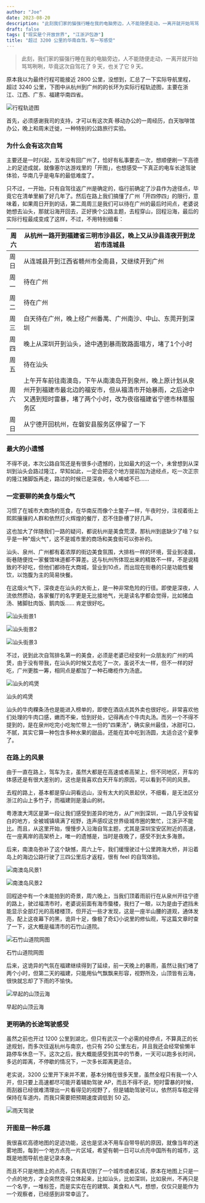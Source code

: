 ```yaml
---
author: "Joe"
date: 2023-08-20
description: "此刻我们家的猫强行睡在我的电脑旁边，人不能随便走动，一离开就开始骂骂咧咧，毕竟这次自驾花了 9 天也关了它 9 天"
draft: false
tags: ["现实是个开放世界", "江浙沪包游"]
title: "超过 3200 公里的华南自驾，写一写感受"
---
```




> 此刻，我们家的猫强行睡在我的电脑旁边，人不能随便走动，一离开就开始骂骂咧咧，毕竟这次自驾花了 9 天，也关了它 9 天。
> 

原本我以为最终行程可能接近 2800 公里，没想到，汇总了一下实际导航里程，超过 3240 公里，下图中从杭州到广州的的长环为实际行程轨迹图，主要在浙江、江西、广东、福建华南四省。

![行程轨迹图](/images/posts/south-china-road-trip-review/image-10.webp)

首先，必须感谢我司的支持，才可以有这次真·移动办公的一周经历，白天咖啡馆办公，晚上和周末迁徙，一种特别的公路旅行实验。

### 为什么会有这次自驾

主要还是一时兴起，五年没有回广州了，恰好有私事要去一次，想顺便刷一下高德上的足迹成就，就像塞尔达游戏里的「开图」，也想感受一下真正的电车长途驾驶体验，华南几乎是电车的最低难度了。

只不过，一开始，只有自驾往返广州是确定的，临行前确定了沙县作为途径点，毕竟它在清单里躺了好几年了。然后在路上我们搞懂了广州「开四停四」的限行，意味着，如果周日开到的话，第二周周三是我们可以待在广州的最后时间点，老婆说她想去汕头，那就沿海开回去，正好换个公路主题，去程穿山，回程沿海，最后的实际行程最成变成了这样，不过，不用特别细看：

| 周六 | 从杭州一路开到福建省三明市沙县区，晚上又从沙县连夜开到龙岩市连城县 |
| --- | --- |
| 周日 | 从连城县开到江西省赣州市全南县，又继续开到广州 |
| 周一 | 待在广州 |
| 周二 | 待在广州 |
| 周三 | 白天待在广州，晚上经广州番禺、广州南沙、中山、东莞开到深圳 |
| 周四 | 晚上从深圳开到汕头，途中遇到暴雨致路面塌方，堵了1个小时 |
| 周五 | 待在汕头 |
| 周六 | 上午开车前往南澳岛，下午从南澳岛开到泉州，晚上原计划从泉州开到福建市最北边的福安市，但从福清市开始暴雨，之后途中又遇到短时雷暴，堵了两个小时，改为夜宿福建省宁德市林厝服务区 |
| 周日 | 从宁德开回杭州，在磐安县服务区停留了一下 |

### 最大的小遗憾

不得不说，本次公路自驾还是有很多小遗憾的，比如最大的这一个，未曾想到从深圳到汕头会路过隆江，早知如此，一定会把这个地方提前加为途经点，吃一次正宗的隆江猪脚饭再走，路过的时候已是深夜，令人唏嘘不已……

### 一定要聊的美食与烟火气

习惯了在城市大商场的觅食，在华南反而像个土鳖子一样，午夜时分，注视着街上熙熙攘攘的人群和依然灯火辉煌的餐厅，忍不住卧槽了好几声。

这也加大了伴随我们一路的疑问，都说杭州是美食荒漠，那杭州到底缺少了啥？似乎是一种"烟火气"，这不是城市里的商场和美食街可以弥补的。

汕头、泉州、广州都有着浓厚的街边美食氛围，大排档一样的环境，营业到凌晨，街巷随便找一家餐馆味道都不算差。这与杭州所体现出来的精致不一样，不是说精致的不好吃，但他们都待在大商城，营业到10点，而出现在街巷的只是功能性餐饮，以饱腹为主的简易快餐。

在这烟火气下，深夜走在汕头的大街上，是一种非常危险的行径。即使是深夜，人流依然攒动，各家餐厅的名字更是无比接地气，光是读名字都会觉得，比如猪血汤、猪脚肚肉饭、鹅肉饭…… 肯定很好吃。

![汕头街景1](/images/posts/south-china-road-trip-review/image-1.webp)

![汕头街景2](/images/posts/south-china-road-trip-review/image-2.webp)

![汕头街景3](/images/posts/south-china-road-trip-review/image-3.webp)

不过，说到此次自驾排名第一的美食，必须是老婆已经安利一众朋友的广州的鸡煲，由于没有带我，在汕头的时候又去吃了一次，虽说不太一样，但不一样的好吃，广州更胜一筹，相同点是都加了一种石橄榄作为汤底。

![汕头的鸡煲](/images/posts/south-china-road-trip-review/image-4.webp)

汕头的鸡煲

汕头的牛肉粿条汤也是能进入榜单的，即使在酒店点其外卖也很好吃，非常喜欢他们处理的牛肉口感，嫩而不柴，恰到好处，记得再点个牛肉丸汤。而另一个不得不提到的，是在泉州吃完小吃匆忙带上一份的"四果汤"，确实泉州最佳，冰甜可口，不腻，其实它算一种包含多种水果的甜品，还能在其中吃到汤圆，太适合这个夏季了。

### 在路上的风景

由于一直在路上，驾车为主，虽然大都是在高速或者高架上，但不同地区，开车的体感还是有很大差别的，这也是我喜欢白天开车的原因，可以看到不同的风景。

去程的路上，基本都是穿山洞看远山，没有太大的风景起伏，不细看，是无法区分浙江的山上多竹子，而福建则是漫山的树。

粤港澳大湾区是第一段让我们感受到差异的地方，从广州到深圳，一路几乎没有留白的地方，全被城镇填满了视野，连声感叹这世界级城市圈的繁忙，江浙沪不能比。而且，从这里开始，慢慢步入沿海自驾主题，尤其是深圳宝安区附近的高速，在一座离岸的高架桥上，唯一的遗憾是，当时是夜晚了，感受不到太多海景。

后来，南澳岛弥补了这个缺憾，周六上午，我们缓慢驶过十公里跨海大桥，并沿着岛上的海边公路行驶了三四公里后才返程，很有 feel 的自驾体验。

![南澳岛风景1](/images/posts/south-china-road-trip-review/image-5.webp)

![南澳岛风景2](/images/posts/south-china-road-trip-review/image-6.webp)

回程途中有一个未能拍到的奇景，周六晚上，当我们顶着雨前行在从泉州开往宁德的路上，驶过福清市时，老婆说前面有海市蜃楼，我扫了一眼，以为是由于遮挡未能显示全部灯光的高楼楼顶，但开近一些才发现，这是一座半山腰的道观，通体发亮，配上这夜幕下的黑，诡异十足，像极了奇幻小说里的修仙观，写这篇文章时查了一下，这大概是福清市的石竹山道院。

![石竹山道院网图](/images/posts/south-china-road-trip-review/image-7.webp)

石竹山道院网图

后来，这诡异的气氛在福建继续得到了延续，前一天晚上的暴雨，虽然让我们堵了两个小时，但第二天的福建，只能用仙气飘飘来形容，视野所及，山顶皆有云海，很快就忘却了下雨的不愉快。

![早起的山顶云海](/images/posts/south-china-road-trip-review/image-8.webp)

早起的山顶云海

### 更明确的长途驾驶感受

虽然之前也开过 1200 公里到湖北，但只有武汉一个必需的经停点，不算真正的长途规划，而多次往返杭州与南京，也只有 250 公里左右，并且我还会经常偷懒半路停车休息一下。这次之后，我大概能感受到其中的节奏，一天可以跑多长时间，多远的距离，不停歇的情况下，一次多长距离更适合。

老实说，3200 公里开下来并不累，基本分摊在很多天里，虽然全程只有我一个人开，但只要上高速都尽可能开着辅助驾驶 AP，而且不得不说，短时雷暴的时候，雨刮器已经很难清理出一片看得见的视野了，但是辅助驾驶可以，依然将车稳定得保持在车道内，而我只需要把预期速度调低到 50 迈。

![雨天驾驶](/images/posts/south-china-road-trip-review/image-9.webp)

### 开图是一种乐趣

我很喜欢高德地图的足迹功能，这也是坚决不用车自带导航的原因，就像当年的迷雾地图，每到一个地方点亮一片区域，希望有朝一日可以点亮中国所有的城市，这既是地图导航也是记录本身。

而且不只是地图上的点亮，只有真切到了一个城市或者区域，原本在地图上只是一个点的地方，才会突然变得立体起来，比如汕头，比如深圳，比如泉州，不再只是一个名字，一堆标签，而是实实在在的建筑、美食和人气，想想，仅仅只是能作为一个观察者，已经感到非常幸运了。